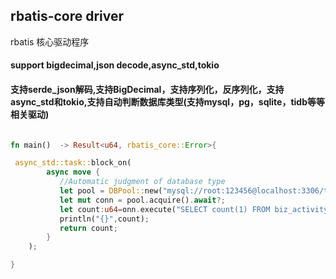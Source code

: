 ## rbatis-core driver
rbatis 核心驱动程序

#### support bigdecimal,json decode,async_std,tokio
#### 支持serde_json解码,支持BigDecimal，支持序列化，反序列化，支持async_std和tokio,支持自动判断数据库类型(支持mysql，pg，sqlite，tidb等等相关驱动)
```rust

fn main()  -> Result<u64, rbatis_core::Error>{

 async_std::task::block_on(
        async move {
           //Automatic judgment of database type
           let pool = DBPool::new("mysql://root:123456@localhost:3306/test").await?;
           let mut conn = pool.acquire().await?;
           let count:u64=onn.execute("SELECT count(1) FROM biz_activity;").await?;
           println("{}",count);
           return count;
        }
    );

}


```